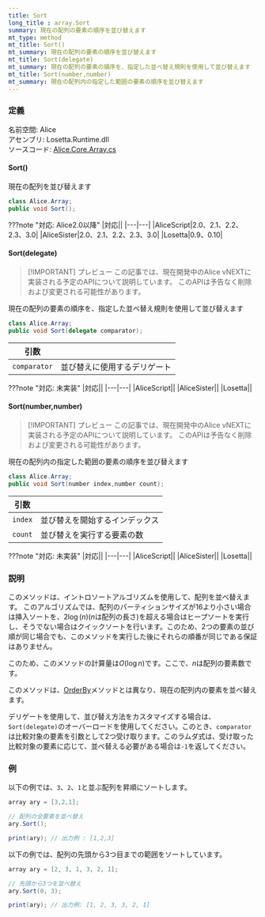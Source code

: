 ```yaml
---
title: Sort
long_title : array.Sort
summary: 現在の配列の要素の順序を並び替えます
mt_type: method
mt_title: Sort()
mt_summary: 現在の配列の要素の順序を並び替えます
mt_title: Sort(delegate)
mt_summary: 現在の配列の要素の順序を、指定した並べ替え規則を使用して並び替えます
mt_title: Sort(number,number)
mt_summary: 現在の配列内の指定した範囲の要素の順序を並び替えます
---
```


### 定義
名前空間: Alice<br/>
アセンブリ: Losetta.Runtime.dll<br/>
ソースコード: [Alice.Core.Array.cs](https://github.com/WSOFT-Project/Losetta/blob/master/Losetta.Runtime/Core/Extension/Alice.Core.Array.cs)

#### Sort()

現在の配列を並び替えます

```cs title="AliceScript"
class Alice.Array;
public void Sort();
```

???note "対応: Alice2.0以降"
    |対応||
    |---|---|
    |AliceScript|2.0、2.1、2.2、2.3、3.0|
    |AliceSister|2.0、2.1、2.2、2.3、3.0|
    |Losetta|0.9、0.10|

#### Sort(delegate)

> [!IMPORTANT] プレビュー
> この記事では、現在開発中のAlice vNEXTに実装される予定のAPIについて説明しています。
> このAPIは予告なく削除および変更される可能性があります。

現在の配列の要素の順序を、指定した並べ替え規則を使用して並び替えます

```cs title="AliceScript"
class Alice.Array;
public void Sort(delegate comparator);
```

|引数| |
|-|-|
|`comparator`|並び替えに使用するデリゲート|

???note "対応: 未実装"
    |対応||
    |---|---|
    |AliceScript||
    |AliceSister||
    |Losetta||

#### Sort(number,number)

> [!IMPORTANT] プレビュー
> この記事では、現在開発中のAlice vNEXTに実装される予定のAPIについて説明しています。
> このAPIは予告なく削除および変更される可能性があります。

現在の配列内の指定した範囲の要素の順序を並び替えます

```cs title="AliceScript"
class Alice.Array;
public void Sort(number index,number count);
```

|引数| |
|-|-|
|`index`|並び替えを開始するインデックス|
|`count`|並び替えを実行する要素の数|

???note "対応: 未実装"
    |対応||
    |---|---|
    |AliceScript||
    |AliceSister||
    |Losetta||

### 説明
このメソッドは、イントロソートアルゴリズムを使用して、配列を並べ替えます。
このアルゴリズムでは、配列のパーティションサイズが16より小さい場合は挿入ソートを、$2\log(n)$($n$は配列の長さ)を超える場合はヒープソートを実行し、そうでない場合はクイックソートを行います。このため、2つの要素の並び順が同じ場合でも、このメソッドを実行した後にそれらの順番が同じである保証はありません。

このため、このメソッドの計算量は$O(\log{n})$です。ここで、$n$は配列の要素数です。

このメソッドは、[OrderBy](./orderby.md)メソッドとは異なり、現在の配列内の要素を並べ替えます。

デリゲートを使用して、並び替え方法をカスタマイズする場合は、`Sort(delegate)`のオーバーロードを使用してください。このとき、`comparator`は比較対象の要素を引数として2つ受け取ります。このラムダ式は、受け取った比較対象の要素に応じて、並べ替える必要がある場合は`-1`を返してください。

### 例
以下の例では、`3`、`2`、`1`と並ぶ配列を昇順にソートします。

```cs title="AliceScript"
array ary = [3,2,1];

// 配列の全要素を並べ替え
ary.Sort();

print(ary); // 出力例 : [1,2,3]
```

以下の例では、配列の先頭から3つ目までの範囲をソートしています。

```cs title="AliceScript"
array ary = [2, 3, 1, 3, 2, 1];

// 先頭から3つを並べ替え
ary.Sort(0, 3);

print(ary); // 出力例: [1, 2, 3, 3, 2, 1]
```
